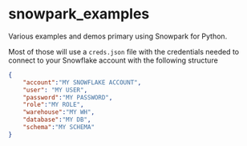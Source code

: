 # snowpark_examples
Various examples and demos primary using Snowpark for Python.

Most of those will use a `creds.json` file with the credentials needed to connect to your Snowflake account with the following structure
```json
{
    "account":"MY SNOWFLAKE ACCOUNT",
    "user": "MY USER",
    "password":"MY PASSWORD",
    "role":"MY ROLE",
    "warehouse":"MY WH",
    "database":"MY DB",
    "schema":"MY SCHEMA"
}
```
